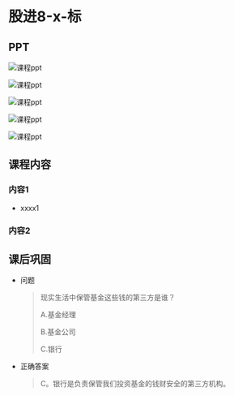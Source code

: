 # 股进8-x-标

## PPT

![课程ppt](assets/8-x-1.jpg)

![课程ppt](assets/8-x-2.jpg)

![课程ppt](assets/8-x-3.jpg)

![课程ppt](assets/8-x-4.jpg)

![课程ppt](assets/8-x-5.jpg)

## 课程内容

### 内容1

- xxxx1

  > 

### 内容2

## 课后巩固

- 问题

  > 现实生活中保管基金这些钱的第三方是谁？
  >
  > A.基金经理
  >
  > B.基金公司
  >
  > C.银行

- 正确答案

  > C。银行是负责保管我们投资基金的钱财安全的第三方机构。